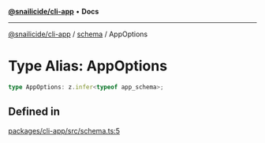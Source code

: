 [**@snailicide/cli-app**](../../../README.md) • **Docs**

---

[@snailicide/cli-app](../../../README.md) / [schema](../README.md) / AppOptions

# Type Alias: AppOptions

```ts
type AppOptions: z.infer<typeof app_schema>;
```

## Defined in

[packages/cli-app/src/schema.ts:5](https://github.com/gbtunney/snailicide-monorepo/blob/master/packages/cli-app/src/schema.ts#L5)
